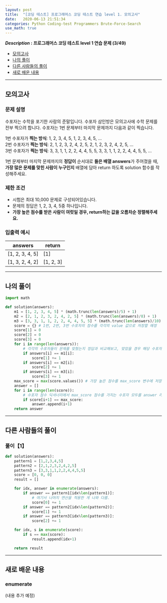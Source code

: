 ```yaml
---
layout: post
title:  "[코딩 테스트] 프로그래머스 코딩 테스트 연습 level 1. 모의고사"
date:   2020-06-13 21:51:34 
categories: Python Coding-test Programmers Brute-Force-Search
use_math: true
---
```


**_Description_ : 프로그래머스 코딩 테스트 level 1 연습 문제 (3/49)**

* [모의고사](#problem-description)
* [나의 풀이](#my-solution)
* [다른 사람들의 풀이](#problem-solution)
* [새로 배운 내용](#deep)

***

## 모의고사 <a id="problem-description"></a>

### 문제 설명
수포자는 수학을 포기한 사람의 준말입니다. 수포자 삼인방은 모의고사에 수학 문제를 전부 찍으려 합니다. 수포자는 1번 문제부터 마지막 문제까지 다음과 같이 찍습니다.

1번 수포자가 **찍는 방식**: 1, 2, 3, 4, 5, 1, 2, 3, 4, 5, ...  
2번 수포자가 **찍는 방식**: 2, 1, 2, 3, 2, 4, 2, 5, 2, 1, 2, 3, 2, 4, 2, 5, ...  
3번 수포자가 **찍는 방식**: 3, 3, 1, 1, 2, 2, 4, 4, 5, 5, 3, 3, 1, 1, 2, 2, 4, 4, 5, 5, ...

1번 문제부터 마지막 문제까지의 **정답이** 순서대로 **들은 배열 answers**가 주어졌을 때, **가장 많은 문제를 맞힌 사람이 누구인지** 배열에 담아 return 하도록 solution 함수를 작성해주세요.

### 제한 조건

-   시험은 최대 10,000 문제로 구성되어있습니다.
-   문제의 정답은 1, 2, 3, 4, 5중 하나입니다.
-   **가장 높은 점수를 받은 사람이 여럿일 경우, return하는 값을 오름차순 정렬해주세요.**

### 입출력 예시
| answers | return |
| ------- | ------ |
| [1, 2, 3, 4, 5] | [1] |
| [1, 3, 2, 4, 2] | [1, 2, 3] |

***
## 나의 풀이 <a id="my-solution"></a>

```python
import math

def solution(answers):
    m1 = [1, 2, 3, 4, 5] * (math.trunc(len(answers)/5) + 1)
    m2 = [2, 1, 2, 3, 2, 4, 2, 5] * (math.trunc(len(answers)/8) + 1)
    m3 = [3, 3, 1, 1, 2, 2, 4, 4, 5, 5] * (math.trunc(len(answers)/10) +1)
    score = {} # 1번, 2번, 3번 수포자의 점수를 각각의 value 값으로 저장할 예정
    score[1] = 0
    score[2] = 0
    score[3] = 0
    for i in range(len(answers)):
	    # 각각의 수포자들이 문제를 맞췄는지 정답과 비교해보고, 맞았을 경우 해당 수포자의 점수를 1 추가한다.
        if answers[i] == m1[i]: 
            score[1] += 1
        if answers[i] == m2[i]:
            score[2] += 1
        if answers[i] == m3[i]:
            score[3] += 1
    max_score = max(score.values()) # 가장 높은 점수를 max_score 변수에 저장
    answer = []
    for i in range(len(score)): 
	    # 수포자 점수 딕셔너리에서 max_score 점수를 가지는 수포자 모두를 answer 리스트에 추가.
        if score[i+1] == max_score:
            answer.append(i+1)
    return answer
```

***

## 다른 사람들의 풀이 <a id="problem-solution"></a>

### 풀이【1】
```python
def solution(answers):
    pattern1 = [1,2,3,4,5]
    pattern2 = [2,1,2,3,2,4,2,5]
    pattern3 = [3,3,1,1,2,2,4,4,5,5]
    score = [0, 0, 0]
    result = []

    for idx, answer in enumerate(answers):
        if answer == pattern1[idx%len(pattern1)]:
	        # 여기서 나머지 연산을 적용한 게 나와 다름.
            score[0] += 1
        if answer == pattern2[idx%len(pattern2)]:
            score[1] += 1
        if answer == pattern3[idx%len(pattern3)]:
            score[2] += 1

    for idx, s in enumerate(score):
        if s == max(score):
            result.append(idx+1)

    return result
```

***

## 새로 배운 내용 <a id="deep"></a> 

### enumerate

(내용 추가 예정)
<!--stackedit_data:
eyJoaXN0b3J5IjpbLTExNDQwODQxMjcsLTEyMDE0NTczMjUsMT
A3OTE2MTE0MF19
-->